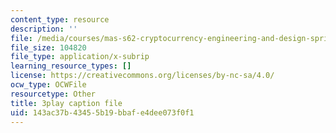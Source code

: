 ```yaml
---
content_type: resource
description: ''
file: /media/courses/mas-s62-cryptocurrency-engineering-and-design-spring-2018/143ac37b43455b19bbafe4dee073f0f1_muwNEvhy6Po.vtt
file_size: 104820
file_type: application/x-subrip
learning_resource_types: []
license: https://creativecommons.org/licenses/by-nc-sa/4.0/
ocw_type: OCWFile
resourcetype: Other
title: 3play caption file
uid: 143ac37b-4345-5b19-bbaf-e4dee073f0f1
---
```

